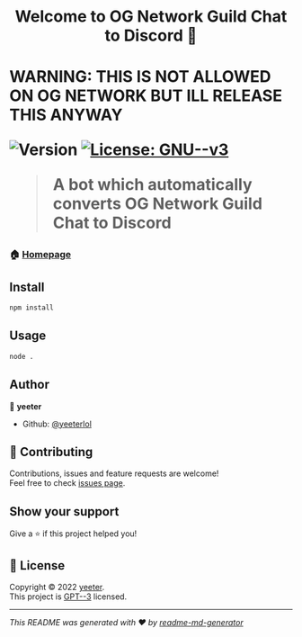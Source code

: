 <h1 align="center">Welcome to OG Network Guild Chat to Discord 👋</h1>

<h1>WARNING: THIS IS NOT ALLOWED ON OG NETWORK BUT ILL RELEASE THIS ANYWAY
<p>
  <img alt="Version" src="https://img.shields.io/badge/version-1.0.0-blue.svg?cacheSeconds=2592000" />
  <a href="https://github.com/yeeterlol/OGNetworkSync/blob/master/LICENSE" target="_blank">
    <img alt="License: GNU--v3" src="https://img.shields.io/badge/License-GNU--v3-yellow.svg" />
  </a>
</p>

> A bot which automatically converts OG Network Guild Chat to Discord

### 🏠 [Homepage](https://github.com/yeeterlol/OGNetworkSync#readme)

## Install

```sh
npm install
```

## Usage

```sh
node .
```

## Author

👤 **yeeter**

* Github: [@yeeterlol](https://github.com/yeeterlol)

## 🤝 Contributing

Contributions, issues and feature requests are welcome!<br />Feel free to check [issues page](https://github.com/yeeterlol/OGNetworkSync/issues). 

## Show your support

Give a ⭐️ if this project helped you!

## 📝 License

Copyright © 2022 [yeeter](https://github.com/yeeterlol).<br />
This project is [GPT--3](https://github.com/yeeterlol/blob/master/LICENSE) licensed.

***
_This README was generated with ❤️ by [readme-md-generator](https://github.com/kefranabg/readme-md-generator)_
